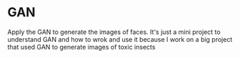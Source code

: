 # GAN
Apply the GAN to generate the images of faces. It's just a mini project to understand GAN and how to wrok and use it because I work on a big project that used GAN to generate images of toxic insects
